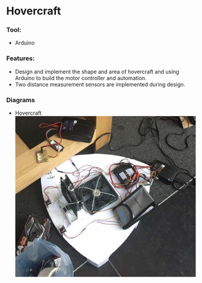 # Hovercraft

### Tool:
- Arduino

### Features:
- Design and implement the shape and area of hovercraft and using Arduino to build the motor controller and automation. 
- Two distance measurement sensors are implemented during design.

### Diagrams
- Hovercraft
![Hovercraft](https://raw.githubusercontent.com/JAckZ97/Hovercraft/master/Hovercraft.jpg)
